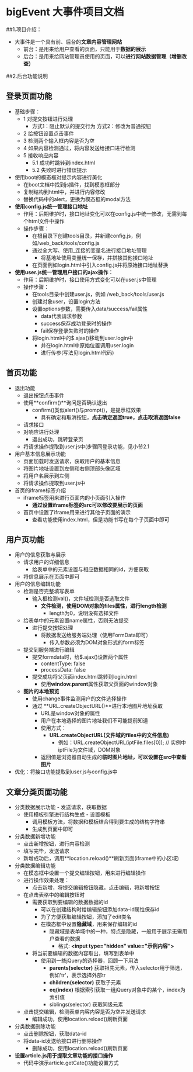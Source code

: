 # bigEvent 大事件项目文档
##1.项目介绍：

- 大事件是一个具有前、后台的**文章内容管理网站**
  - 前台：是用来给用户查看的页面，只能用于**数据的展示**
  - 后台：是用来给网站管理员使用的页面，可以**进行网站数据管理（增删改查）**

##2.后台功能说明

## 登录页面功能

- 基础步骤：
  - 1 对提交按钮进行处理
    - 方式1：阻止默认的提交行为   方式2：修改为普通按钮
  - 2 给按钮设置点击事件
  - 3 检测两个输入框内容是否为空
  - 4 如果内容检测通过，将内容发送给接口进行检测
  - 5 接收响应内容
    - 5.1 成功时跳转到index.html
    - 5.2 失败时进行错误提示
- 使用boot的模态框对提示内容进行美化
  - 在boot文档中找到js插件，找到模态框部分
  - 复制结构到html中，并进行内容修改
  - 替换代码中的alert，更换为模态框的modal方法
- **使用config.js统一管理接口地址**
  - 作用：后期维护时，接口地址变化可以在config.js中统一修改，无需到每个html文件中操作
  - 操作步骤：
    - 在根目录下创建tools目录，并新建config.js，例如/web_back/tools/config.js
    - 通过全大写、使用_连接的变量名进行接口地址管理
      - 将基地址使用变量统一保存，并拼接其他接口地址
    - 在页面例如login.html中引入config.js并将原始接口地址替换
- **使用user.js统一管理用户接口的ajax操作：**
  - 作用：后期维护时，接口使用方式变化可以在user.js中管理
  - 操作步骤：
    - 在tools目录中创建user.js，例如 /web_back/tools/user.js
    - 创建对象user，设置login方法
    - 设置options参数，需要传入data/success/fail属性
      - data代表请求参数
      - success保存成功登录时的操作
      - fail保存登录失败时的操作
    - 将login.html中的$.ajax()移动到user.login中
      - 并在login.html中原始位置调用user.login
      - 进行传参(写法见login.html代码)

## 首页功能

- 退出功能
  - 退出按钮点击事件
  - 使用**confirm()**询问是否确认退出
    - confirm()类似alert()与prompt()，是提示框效果
      - 具有确定和取消按钮，**点击确定返回true，点击取消返回false**
  - 请求接口
  - 对响应进行处理
    - 退出成功，跳转登录页
  - 将请求操作提取到user.js中(步骤同登录功能，见小节2.1
- 用户基本信息展示功能
  - 页面加载时发送请求，获取用户的基本信息
  - 将图片地址设置到左侧和右侧顶部头像区域
  - 将用户名展示到左侧
  - 将请求操作提取到user.js中
- 首页的iframe标签介绍
  - iframe标签用来进行页面内的小页面引入操作
    - **通过设置iframe标签的src可以修改要展示的页面**
  - 首页中设置了iframe用来进行其他子页面的演示
    - 查看功能使用index.html，但是功能书写在每个子页面中即可

## 用户页功能

- 用户的信息获取与展示
  - 请求用户的详细信息
    - 给表单中的元素设置与相应数据相同的id，方便获取
  - 将信息展示在页面中即可
- 用户的信息编辑功能
  - 检测是否完整填写表单
    - 输入框检测val()，文件域检测是否选取文件
      - **文件检测，使用DOM对象的files属性，进行length检测**
        - length为0，说明没有选择文件
  - 给表单中的元素设置name属性，否则无法提交
    - 进行提交按钮处理
      - 将数据发送给服务端处理（使用FormData即可）
        - 传入参数必须为DOM对象形式的form标签
  - 提交到服务端进行编辑
    - 提交formdata时，给$.ajax()设置两个属性
      - contentType: false
      - processData: false
    - 提交成功将父页面index.html跳转到login.html
      - 使用**window.parent**属性获取父页面的window对象
  - **图片的本地预览**
    - 使用change事件监测用户的文件选择操作
    - 通过 **URL.createObjectURL()**进行本地图片地址获取
      - URL是window对象的属性
      - 用户在本地选择的图片地址我们不可能提前知道
      - 使用方式：
        - **URL.createObjectURL(文件域的files中的文件信息)**
          - 例如：URL.createObjectURL(iptFile.files[0]);   // 实例中iptFile为文件域，DOM对象
      - 返回值是浏览器自动生成的**临时图片地址，可以设置在src中查看图片**
- 优化：将接口功能提取到user.js与config.js中

## 文章分类页面功能

- 分类数据展示功能
      - 发送请求，获取数据
  - 使用模板引擎进行结构生成
        - 设置模板
    - 调用模板方法，将数据和模板结合得到要生成的结构字符串
    - 生成到页面中即可
- 分类数据新增功能
  - 点击新增按钮，进行内容检测
  - 填写完毕，发送请求
  - 新增成功后，调用**location.reload()**刷新页面(iframe中的小区域)
- 分类数据编辑功能
  - 在模态框中设置一个提交编辑按钮，用来进行编辑操作
  - 进行操作效果处理：
    - 点击新增，将提交编辑按钮隐藏，点击编辑，将新增按钮
  - 在点击表格中的编辑按钮时
    - 需要获取到要编辑的数据数据的id
      - 可以在创建结构时给编辑按钮添加data-id属性保存id
      - 为了方便获取编辑按钮，添加了edit类名
      - 在模态框中设置**隐藏域**，用来保存编辑的id
        - 隐藏域是表单域中的一种，特点是隐藏，一般用于展示无需用户查看的数据
          - 格式:   **\<input type="hidden" value="示例内容">**
    - 将当前要编辑的数据内容取出，填写到表单中
      - 使用到一些jQuery的选择器，回顾一下用法
        - **parents(selector)** 获取祖先元素，传入selector用于筛选，例如'tr'，表示选择外部tr
        - **children(selector)** 获取子元素
        - **eq(index)** 根据索引获取一组jQuery对象中的某个，index为索引值
        - siblings(selector)  获取同级元素
  - 点击提交编辑，检测表单内容内容是否为空并发送请求
    - 编辑成功，使用location.reload()刷新页面
- 分类数据删除功能
  - 点击删除按钮，获取data-id
  - 将data-id发送给接口进行删除操作
    - 删除成功，使用location.reload()刷新页面
- **设置article.js用于提取文章功能的接口操作**
  - 代码中演示article.getCate()功能设置方式